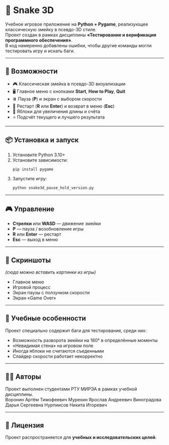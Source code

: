 # 🐍 Snake 3D

Учебное игровое приложение на **Python + Pygame**, реализующее классическую змейку в псевдо-3D стиле.  
Проект создан в рамках дисциплины **«Тестирование и верификация программного обеспечения»**.  
В код намеренно добавлены ошибки, чтобы другие команды могли тестировать игру и искать баги.

---

## 🚀 Возможности

- 🎮 Классическая змейка в псевдо-3D визуализации  
- 🖥️ Главное меню с кнопками **Start**, **How to Play**, **Quit**  
- ⏸️ Пауза (**P**) и экран с выбором скорости  
- 🔄 Рестарт (**R** или **Enter**) и возврат в меню (**Esc**)  
- 🍏 Яблоки для увеличения длины и счёта  
- ⭐ Подсчёт текущего и лучшего результата  

---

## 📦 Установка и запуск

1. Установите Python 3.10+  
2. Установите зависимости:
   ```bash
   pip install pygame
   ```
3. Запустите игру:
   ```bash
   python snake3d_pause_hold_version.py
   ```

---

## 🎮 Управление

- **Стрелки** или **WASD** — движение змейки  
- **P** — пауза / возобновление игры  
- **R** или **Enter** — рестарт  
- **Esc** — выход в меню  

---

## 📸 Скриншоты

*(сюда можно вставить картинки из игры)*

- Главное меню  
- Игровой процесс  
- Экран паузы с ползунком скорости  
- Экран «Game Over»  

---

## 🧪 Учебные особенности

Проект специально содержит баги для тестирования, среди них:  
- Возможность разворота змейки на 180° в определённые моменты  
- «Невидимая стена» на игровом поле  
- Иногда яблоки не считаются съеденными  
- Слайдер скорости работает некорректно  

---

## 👨‍💻 Авторы

Проект выполнен студентами РТУ МИРЭА в рамках учебной дисциплины.  
Воронин Артём Тимофеевич
Мурехин Ярослав Андреевич
Виноградова Дарья Сергеевна
Нурпиисов Никита Игоревич

---

## 📜 Лицензия

Проект распространяется для **учебных и исследовательских целей**.
